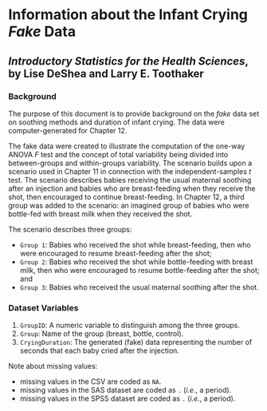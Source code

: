 Information about the Infant Crying *Fake* Data
================
## *Introductory Statistics for the Health Sciences*, by Lise DeShea and Larry E. Toothaker

### Background
The purpose of this document is to provide background on the *fake* data set on soothing methods and duration of infant crying.  The data were computer-generated for Chapter 12.

The fake data were created to illustrate the computation of the one-way ANOVA *F* test and the concept of total variability being divided into between-groups and within-groups variability.  The scenario builds upon a scenario used in Chapter 11 in connection with the independent-samples *t* test.  The scenario describes babies receiving the usual maternal soothing after an injection and babies who are breast-feeding when they receive the shot, then encouraged to continue breast-feeding.  In Chapter 12, a third group was added to the scenario:  an imagined group of babies who were bottle-fed with breast milk when they received the shot.  

The scenario describes three groups:

 * `Group 1`:  Babies who received the shot while breast-feeding, then who were encouraged to resume breast-feeding after the shot;
 * `Group 2`:  Babies who received the shot while bottle-feeding with breast milk, then who were encouraged to resume bottle-feeding after the shot; and
 * `Group 3`:  Babies who received the usual maternal soothing after the shot.

### Dataset Variables
 1. `GroupID`:  A numeric variable to distinguish among the three groups.
 2. `Group`:  Name of the group (breast, bottle, control).
 3. `CryingDuration`:  The generated (fake) data representing the number of seconds that each baby cried after the injection.

Note about missing values:

 * missing values in the CSV are coded as `NA`.
 * missing values in the SAS dataset are coded as `.` (*i.e.*, a period).
 * missing values in the SPSS dataset are coded as `.` (*i.e.*, a period).
